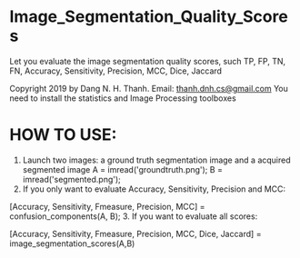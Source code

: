 # Image_Segmentation_Quality_Scores
Let you evaluate the image segmentation quality scores, such TP, FP, TN, FN, Accuracy, Sensitivity, Precision, MCC, Dice, Jaccard

Copyright 2019 by Dang N. H. Thanh. Email: thanh.dnh.cs@gmail.com
You need to install the statistics and Image Processing toolboxes

# HOW TO USE:
1. Launch two images: a ground truth segmentation image and a acquired segmented image
A = imread('groundtruth.png');
B = imread('segmented.png');
2. If you only want to evaluate Accuracy, Sensitivity, Precision and MCC:

[Accuracy, Sensitivity, Fmeasure, Precision, MCC] = confusion_components(A, B);
3. If you want to evaluate all scores:

[Accuracy, Sensitivity, Fmeasure, Precision, MCC, Dice, Jaccard] = image_segmentation_scores(A,B)
